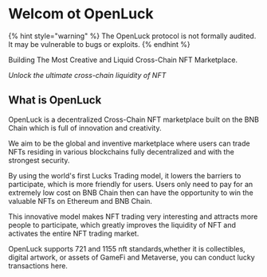 # Welcom ot OpenLuck

{% hint style="warning" %}
The OpenLuck protocol is not formally audited. It may be vulnerable to bugs or exploits.
{% endhint %}

Building The Most Creative and Liquid Cross-Chain NFT Marketplace.

_Unlock the ultimate cross-chain liquidity of NFT_

## What is OpenLuck


OpenLuck is a decentralized Cross-Chain NFT marketplace built on the BNB Chain which is full of innovation and creativity. 

We aim to be the global and inventive marketplace where users can trade NFTs residing in various blockchains fully decentralized and with the strongest security.

By using the world's first Lucks Trading model, it lowers the barriers to participate, which is more friendly for users. Users only need to pay for an extremely low cost on BNB Chain then can have the opportunity to win the valuable NFTs on Ethereum and BNB Chain.

This innovative model makes NFT trading very interesting and attracts more people to participate, which greatly improves the liquidity of NFT and activates the entire NFT trading market.

OpenLuck supports 721 and 1155 nft standards,whether it is collectibles, digital artwork, or assets of GameFi and Metaverse, you can conduct lucky transactions here.
